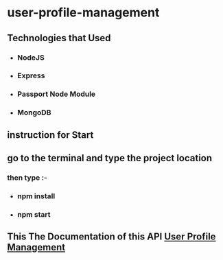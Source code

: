 # user-profile-management

## Technologies that Used 
- ### NodeJS
- ### Express
- ### Passport Node Module 
- ### MongoDB

## instruction for Start 
##  go to the terminal and type the project location
### then type :- 
- ### npm install
- ### npm start 
  

## This The Documentation of this API [User Profile Management](https://documenter.getpostman.com/view/17480705/UVJeFbu1)
